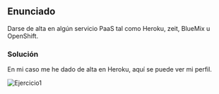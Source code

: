 ## Enunciado

Darse de alta en algún servicio PaaS tal como Heroku, zeit, BlueMix u OpenShift.

### Solución

En mi caso me he dado de alta en Heroku, aquí se puede ver mi perfil.

![Ejercicio1](https://github.com/alberturria/Hospital/tree/master/docs/assets/img/2ejercicio1.png)

